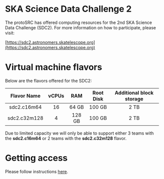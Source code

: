# SKA Science Data Challenge 2

The protoSRC has offered computing resources for the 2nd SKA Science Data Challenge (SDC2).
For more information on how to participate, please visit:

[https://sdc2.astronomers.skatelescope.org](https://sdc2.astronomers.skatelescope.org)

# Virtual machine flavors

Below are the flavors offered for the SDC2:

| Flavor Name  | vCPUs | RAM    | Root Disk | Additional block storage |
|:------------:|:-----:|:------:|:---------:|:------------------------:|
| sdc2.c16m64  | 16    | 64 GB  | 100 GB | 2 TB |
| sdc2.c32m128 | 4     | 128 GB | 100 GB | 2 TB |

Due to limited capacity we will only be able to support either 3 teams with the **sdc2.c16m64**
or 2 teams with the **sdc2.c32m128** flavor.

# Getting access

Please follow instructions [here](access.md).
